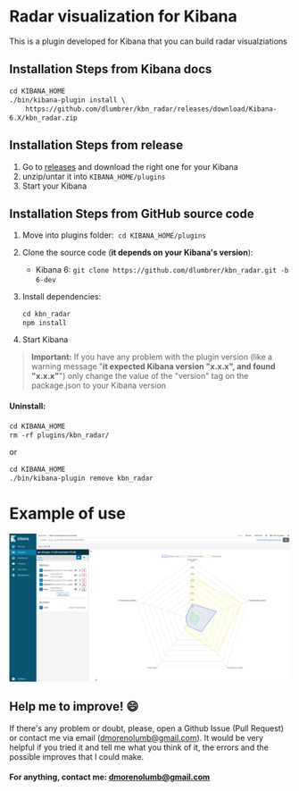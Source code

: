 # Radar visualization for Kibana

This is a plugin developed for Kibana that you can build radar visualziations

## Installation Steps from Kibana docs

    cd KIBANA_HOME
    ./bin/kibana-plugin install \
        https://github.com/dlumbrer/kbn_radar/releases/download/Kibana-6.X/kbn_radar.zip


## Installation Steps from release

1. Go to [releases](https://github.com/dlumbrer/kbn_radar/releases "Go to releases!") and download the right one for your Kibana
2. unzip/untar it into `KIBANA_HOME/plugins`
3. Start your Kibana


## Installation Steps from GitHub source code

1. Move into plugins folder:  `cd KIBANA_HOME/plugins`
2. Clone the source code (**it depends on your Kibana's version**):
    - Kibana 6: `git clone https://github.com/dlumbrer/kbn_radar.git -b 6-dev`

3. Install dependencies:
      ```
      cd kbn_radar
      npm install
      ```
4. Start Kibana

> **Important:** If you have any problem with the plugin version (like a warning message "**it expected Kibana version "x.x.x", and found "x.x.x"**") only change the value of the "version" tag on the package.json to your Kibana version


#### Uninstall:
```
cd KIBANA_HOME
rm -rf plugins/kbn_radar/
```
or
```
cd KIBANA_HOME
./bin/kibana-plugin remove kbn_radar
```


# Example of use

![Example](public/images/radar_example.png)


## Help me to improve! :smile:

If there's any problem or doubt, please, open a Github Issue (Pull Request) or contact me via email (dmorenolumb@gmail.com). It would be very helpful if you tried it and tell me what you think of it, the errors and the possible improves that I could make.


#### For anything, contact me: dmorenolumb@gmail.com
